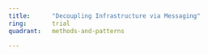 ```yaml
---
title:      "Decoupling Infrastructure via Messaging"
ring:       trial
quadrant:   methods-and-patterns

---
```


